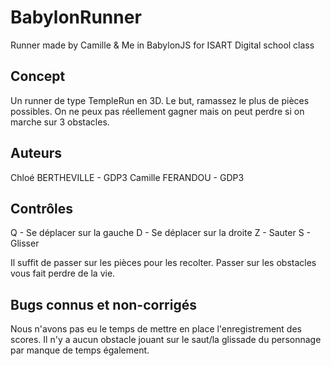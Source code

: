 # BabylonRunner
Runner made by Camille &amp; Me in BabylonJS for ISART Digital school class

## Concept

Un runner de type TempleRun en 3D. Le but, ramassez le plus de pièces possibles. 
On ne peux pas réellement gagner mais on peut perdre si on marche sur 3 obstacles. 

## Auteurs

Chloé BERTHEVILLE - GDP3
Camille FERANDOU - GDP3

## Contrôles

Q - Se déplacer sur la gauche
D - Se déplacer sur la droite
Z - Sauter 
S - Glisser 

Il suffit de passer sur les pièces pour les recolter. 
Passer sur les obstacles vous fait perdre de la vie.

## Bugs connus et non-corrigés

Nous n'avons pas eu le temps de mettre en place l'enregistrement des scores.
Il n'y a aucun obstacle jouant sur le saut/la glissade du personnage par manque de temps également.
